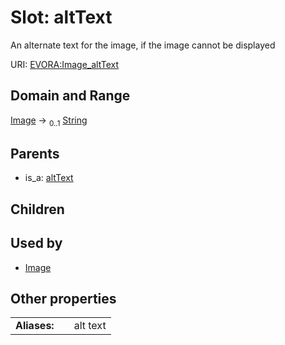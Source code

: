 
# Slot: altText

An alternate text for the image, if the image cannot be displayed

URI: [EVORA:Image_altText](https://evora-project.eu/Image_altText)


## Domain and Range

[Image](Image.md) &#8594;  <sub>0..1</sub> [String](types/String.md)

## Parents

 *  is_a: [altText](altText.md)

## Children


## Used by

 * [Image](Image.md)

## Other properties

|  |  |  |
| --- | --- | --- |
| **Aliases:** | | alt text |
